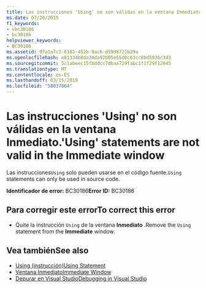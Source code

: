 ```yaml
---
title: Las instrucciones 'Using' no son válidas en la ventana Inmediato.
ms.date: 07/20/2015
f1_keywords:
- vbc30186
- bc30186
helpviewer_keywords:
- BC30186
ms.assetid: 97a1a7c2-6183-452b-9ac6-d59d8721b29a
ms.openlocfilehash: e81334b8da30da92b05e55d0c63cc8bd5936c343
ms.sourcegitcommit: 5c1abeec15fbddcc7dbaa729fabc1f1f29f12045
ms.translationtype: MT
ms.contentlocale: es-ES
ms.lasthandoff: 03/15/2019
ms.locfileid: "58037064"
---
```

# <a name="using-statements-are-not-valid-in-the-immediate-window"></a><span data-ttu-id="6ae6f-102">Las instrucciones 'Using' no son válidas en la ventana Inmediato.</span><span class="sxs-lookup"><span data-stu-id="6ae6f-102">'Using' statements are not valid in the Immediate window</span></span>
<span data-ttu-id="6ae6f-103">Las instrucciones`Using` solo pueden usarse en el código fuente.</span><span class="sxs-lookup"><span data-stu-id="6ae6f-103">`Using` statements can only be used in source code.</span></span>  
  
 <span data-ttu-id="6ae6f-104">**Identificador de error:** BC30186</span><span class="sxs-lookup"><span data-stu-id="6ae6f-104">**Error ID:** BC30186</span></span>  
  
## <a name="to-correct-this-error"></a><span data-ttu-id="6ae6f-105">Para corregir este error</span><span class="sxs-lookup"><span data-stu-id="6ae6f-105">To correct this error</span></span>  
  
-   <span data-ttu-id="6ae6f-106">Quite la instrucción `Using` de la ventana **Inmediato** .</span><span class="sxs-lookup"><span data-stu-id="6ae6f-106">Remove the `Using` statement from the **Immediate** window.</span></span>  
  
## <a name="see-also"></a><span data-ttu-id="6ae6f-107">Vea también</span><span class="sxs-lookup"><span data-stu-id="6ae6f-107">See also</span></span>

- [<span data-ttu-id="6ae6f-108">Using (instrucción)</span><span class="sxs-lookup"><span data-stu-id="6ae6f-108">Using Statement</span></span>](../../visual-basic/language-reference/statements/using-statement.md)
- [<span data-ttu-id="6ae6f-109">Ventana Inmediato</span><span class="sxs-lookup"><span data-stu-id="6ae6f-109">Immediate Window</span></span>](/visualstudio/ide/reference/immediate-window)
- [<span data-ttu-id="6ae6f-110">Depurar en Visual Studio</span><span class="sxs-lookup"><span data-stu-id="6ae6f-110">Debugging in Visual Studio</span></span>](/visualstudio/debugger/debugging-in-visual-studio)
